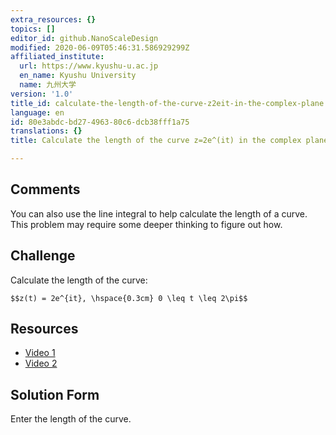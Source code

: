 ```yaml
---
extra_resources: {}
topics: []
editor_id: github.NanoScaleDesign
modified: 2020-06-09T05:46:31.586929299Z
affiliated_institute:
  url: https://www.kyushu-u.ac.jp
  en_name: Kyushu University
  name: 九州大学
version: '1.0'
title_id: calculate-the-length-of-the-curve-z2eit-in-the-complex-plane
language: en
id: 80e3abdc-bd27-4963-80c6-dcb38fff1a75
translations: {}
title: Calculate the length of the curve z=2e^(it) in the complex plane

---
```


## Comments
You can also use the line integral to help calculate the length of a curve. This problem may require some deeper thinking to figure out how.


## Challenge
Calculate the length of the curve:

`$$z(t) = 2e^{it}, \hspace{0.3cm} 0 \leq t \leq 2\pi$$`

## Resources
- [Video 1](https://www.khanacademy.org/math/multivariable-calculus/integrating-multivariable-functions/line-integrals/v/introduction-to-the-line-integral)
- [Video 2](https://www.khanacademy.org/math/multivariable-calculus/integrating-multivariable-functions/line-integrals/v/line-integral-example-1)



## Solution Form
Enter the length of the curve.